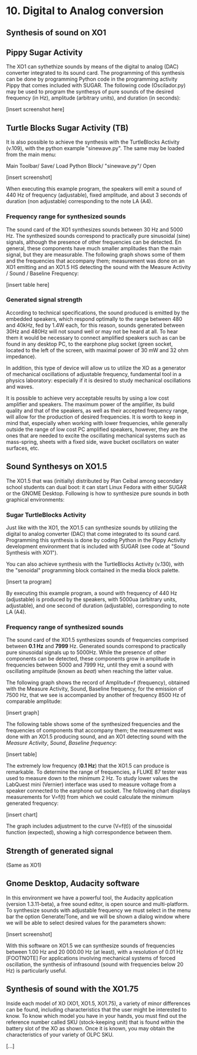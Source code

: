 # 10. Digital to Analog conversion

## Synthesis of sound on XO1

## Pippy Sugar Activity

The XO1 can sythethize sounds by means of the digital to analog (DAC) converter integrated to its sound card. The programming of this synthesis can be done by programming Python code in the programming activity Pippy that comes included with SUGAR. The following code (Oscilador.py) may be used to program the synthesys of pure sounds of the desired frequency (in Hz), amplitude (arbitrary units), and duration (in seconds):

[insert screenshot here]

## Turtle Blocks Sugar Activity (TB)

It is also possible to achieve the synthesis with the TurtleBlocks Activity (v.109), with the python example "sinewave.py". The same may be loaded from the main menu:

Main Toolbar/ Save/ Load Python Block/ "sinewave.py"/ Open

[insert screenshot]

When executing this example program, the speakers will emit a sound of 440 Hz of frequency (adjustable), fixed amplitude, and about 3 seconds of duration (non adjustable) corresponding to the note LA (A4).

### Frequency range for synthesized sounds

The sound card of the XO1 synthesizes sounds between 30 Hz and 5000 Hz. The synthesized sounds correspond to practically pure sinusoidal (sine) signals, although the presence of other frequencies can be detected. En general, these components have much smaller amplitudes than the main signal, but they are measurable. The following graph shows some of them and the frequencies that accompany them; measurement was done on an XO1 emitting and an XO1.5 HS detecting the sound with the Measure Activity / Sound / Baseline Frequency:

[insert table here]

### Generated signal strength

According to technical specifications, the sound produced is emitted by the embedded speakers, which respond optimally to the range between 480 and 40kHz, fed by 1.4W each, for this reason, sounds generated between 30Hz and 480Hz will not sound well or may not be heard at all. To hear them it would be necessary to connect amplified speakers such as can be found in any desktop PC, to the earphone plug socket (green socket, located to the left of the screen, with maximal power of 30 mW and 32 ohm impedance).

In addition, this type of device will allow us to utilize the XO as a generator of mechanical oscillations of adjustable frequency, fundamental tool in a physics laboratory: especially if it is desired to study mechanical oscillations and waves.

It is possible to achieve very acceptable results by using a low cost amplifier and speakers. The maximum power of the amplifier, its build quality and that of the speakers, as well as their accepted frequency range, will allow for the production of desired frequencies. It is worth to keep in mind that, especially when working with lower frequencies, while generally outside the range of low cost PC amplified speakers, however, they are the ones that are needed to excite the oscillating mechanical systems such as mass-spring, sheets with a fixed side, wave bucket oscillators on water surfaces, etc.

## Sound Synthesys on XO1.5

The XO1.5 that was (initially) distributed by Plan Ceibal among secondary school students can dual boot: it can start Linux Fedora with either SUGAR or the GNOME Desktop. Following is how to synthesize pure sounds in both graphical environments:

### Sugar TurtleBlocks Activity

Just like with the XO1, the XO1.5 can synthesize sounds by utilizing the digital to analog converter (DAC) that come integrated to its sound card. Programming this synthesis is done by coding Python in the Pippy Activity development environment that is included with SUGAR (see code at "Sound Synthesis with XO1").

You can also achieve synthesis with the TurtleBlocks Activity (v.130), with the "senoidal" programming block contained in the media block palette.

[insert ta program]

By executing this example program, a sound with frequency of 440 Hz (adjustable) is produced by the speakers, with 5000ua (arbitrary units, adjustable), and one second of duration (adjustable), corresponding to note LA (A4).

### Frequency range of synthesized sounds

The sound card of the XO1.5 synthesizes sounds of frequencies comprised between **0.1 Hz** and **7999** Hz. Generated sounds correspond to practically pure sinusoidal signals up to 5000Hz. While the presence of other components can be detected, these components grow in amplitude in frequencies between 5000 and 7999 Hz, until they emit a sound with oscillating amplitude (known as *beat*) when reaching the latter value.

The following graph shows the record of Amplitude=f (frequency), obtained with the Measure Activity, Sound, Baseline frequency, for the emission of 7500 Hz, that we see is accompanied by another of frequency 8500 Hz of comparable amplitude:

[insert graph]

The following table shows some of the synthesized frequencies and the frequencies of components that accompany them; the measurement was done with an XO1.5 producing sound, and an XO1 detecting sound with the *Measure Activity*, *Sound*, *Baseline frequency*:

[insert table]

The extremely low frequency (**0.1 Hz**) that the XO1.5 can produce is remarkable. To determine the range of frequencies, a FLUKE 87 tester was used to measure down to the minimum 2 Hz. To study lower values the LabQuest mini (Vernier) interface was used to measure voltage from a speaker connected to the earphone out socket. The following chart displays measurements for V=f(t) from which we could calculate the minimum generated frequency:

[insert chart]

The graph includes adjustment to the curve (V=f(t)) of the sinusoidal function (expected), showing a high correspondence between them.

## Strength of generated signal

(Same as XO1)

## Gnome Desktop, Audacity software

In this environment we have a powerful tool, the Audacity application (version 1.3.11-beta), a free sound editor, is open source and multi-platform. To synthesize sounds with adjustable frequency we must select in the menu bar the option Generate/Tone, and we will be shown a dialog window where we will be able to select desired values for the parameters shown:

[insert screenshot]

With this software on XO1.5 we can synthesize sounds of frequencies between 1.00 Hz and 20 000.00 Hz (at least), with a resolution of 0.01 Hz [FOOTNOTE] For applications involving mechanical systems of forced oscillation, the synthesis of infrasound (sound with frequencies below 20 Hz) is particularly useful.

## Synthesis of sound with the XO1.75

Inside each model of XO (XO1, XO1.5, XO1.75), a variety of minor differences can be found, including characteristics that the user might be interested to know. To know which model you have in your hands, you must find out the reference number called SKU (stock-keeping unit) that is found within the battery slot of the XO as shown. Once it is known, you may obtain the characteristics of your variety of OLPC SKU.

[...]
